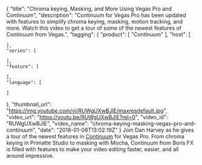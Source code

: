 {
  "title": "Chroma keying, Masking, and More Using Vegas Pro and Continuum",
  "description": "Continuum for Vegas Pro has been updated with features to simplify chroma keying, masking, motion tracking, and more. Watch this video to get a tour of some of the newest features of Continuum from Vegas.",
  "tagging": {
    "product": [
      "Continuum"
    ],
    "host": [

    ],
    "series": [

    ],
    "feature": [

    ],
    "language": [

    ]
  },
  "thumbnail_url": "https://img.youtube.com/vi/RUWgUXwBJlE/maxresdefault.jpg",
  "video_url": "https://youtu.be/RUWgUXwBJlE?rel=0",
  "video_id": "RUWgUXwBJlE",
  "video_name": "chroma-keying-masking-vegas-pro-and-continuum",
  "date": "2018-01-08T13:02:19Z"
}
Join Dan Harvey as he gives a tour of the newest features in [Continuum](/products/continuum/) for Vegas Pro. From chroma keying in Primatte Studio to masking with Mocha, Continuum from Boris FX is filled with features to make your video editing faster, easier, and all around impressive.
